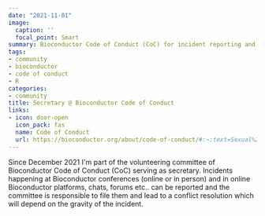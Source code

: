 ```yaml
---
date: "2021-11-01"
image:
  caption: ''
  focal_point: Smart
summary: Bioconductor Code of Conduct (CoC) for incident reporting and conflict resolution.
tags:
- community
- bioconductor
- code of conduct
- R
categories:
- community
title: Secretary @ Bioconductor Code of Conduct
links:
- icon: door-open
  icon_pack: fas
  name: Code of Conduct
  url: https://bioconductor.org/about/code-of-conduct/#:~:text=Sexual%20language%20and%20imagery%20are,the%20Code%20of%20Conduct%20committee.
---
```


Since December 2021 I'm part of the volunteering committee of Bioconductor Code of Conduct (CoC) serving as secretary. Incidents happening at Bioconductor conferences (online or in person) and in online Bioconductor platforms, chats, forums etc.. can be reported and the committee is responsible to file them and lead to a conflict resolution which will depend on the gravity of the incident.  